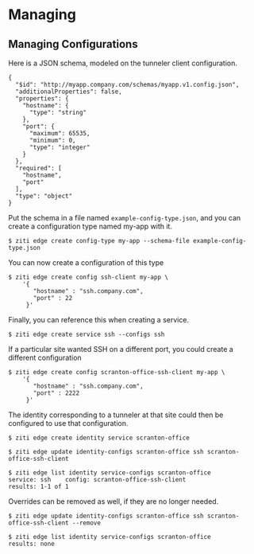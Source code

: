 # Managing

## Managing Configurations
Here is a JSON schema, modeled on the tunneler client configuration. 

```
{
  "$id": "http://myapp.company.com/schemas/myapp.v1.config.json",
  "additionalProperties": false,
  "properties": {
    "hostname": {
      "type": "string"
    },
    "port": {
      "maximum": 65535,
      "minimum": 0,
      "type": "integer"
    }
  },
  "required": [
    "hostname",
    "port"
  ],
  "type": "object"
}
```

Put the schema in a file named `example-config-type.json`, and you can create a configuration type named my-app with it. 

    $ ziti edge create config-type my-app --schema-file example-config-type.json 

You can now create a configuration of this type

    $ ziti edge create config ssh-client my-app \
        '{  
           "hostname" : "ssh.company.com", 
           "port" : 22 
         }'

Finally, you can reference this when creating a service.

    $ ziti edge create service ssh --configs ssh

If a particular site wanted SSH on a different port, you could create a different configuration

    $ ziti edge create config scranton-office-ssh-client my-app \
        '{ 
           "hostname" : "ssh.company.com", 
           "port" : 2222 
         }'

The identity corresponding to a tunneler at that site could then be configured to use that configuration.

    $ ziti edge create identity service scranton-office

    $ ziti edge update identity-configs scranton-office ssh scranton-office-ssh-client

    $ ziti edge list identity service-configs scranton-office
    service: ssh    config: scranton-office-ssh-client
    results: 1-1 of 1

Overrides can be removed as well, if they are no longer needed.

    $ ziti edge update identity-configs scranton-office ssh scranton-office-ssh-client --remove

    $ ziti edge list identity service-configs scranton-office
    results: none